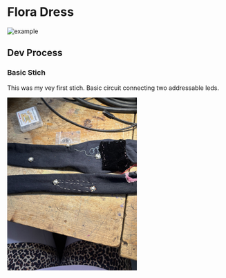 # Flora Dress

<img src="assets/videos/example.gif" alt="example" width="600">



## Dev Process

### Basic Stich
This was my vey first stich. Basic circuit connecting two addressable leds. 

<img src="assets/imgs/basic_stich.jpg" alt="img1" width="300">
